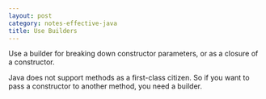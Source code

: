 ```yaml
---
layout: post
category: notes-effective-java
title: Use Builders
---
```


Use a builder for breaking down constructor parameters,
or as a closure of a constructor.

Java does not support methods as a first-class citizen.
So if you want to pass a constructor to another method,
you need a builder.
